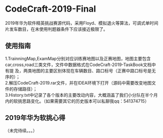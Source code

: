 # CodeCraft-2019-Final
2019年华为软件精英挑战赛源代码，采用Floyd、模拟退火等算法，可调式单时间片发车数目，在未使用判题器条件下应该接近极限了。<br>
## 使用指南
1.TrainningMap,ExamMap分别对应训练赛地图以及正赛地图，地图主要包含car,cross,road三类文件，文件中数据格式在CodeCraft-2019-TaskBook文档中有提  及，两类地图的主要区别体现在车辆数目、路口标号（正赛中路口标号是无序的）；<br>
2.解压CodeCraft-2019.rar文件，并在IDEA环境下打开（源码中需要改变地图文件的存储路径）；<br>
3.History.txt中记录了各个版本的主要改动内容，大概涵盖了我们小分队在半个月内的软挑思路变化。（如果需要其它的历史版本可以私聊我qq：541374715）<br>
## 2019年华为软挑心得
（未完待续。。。）
